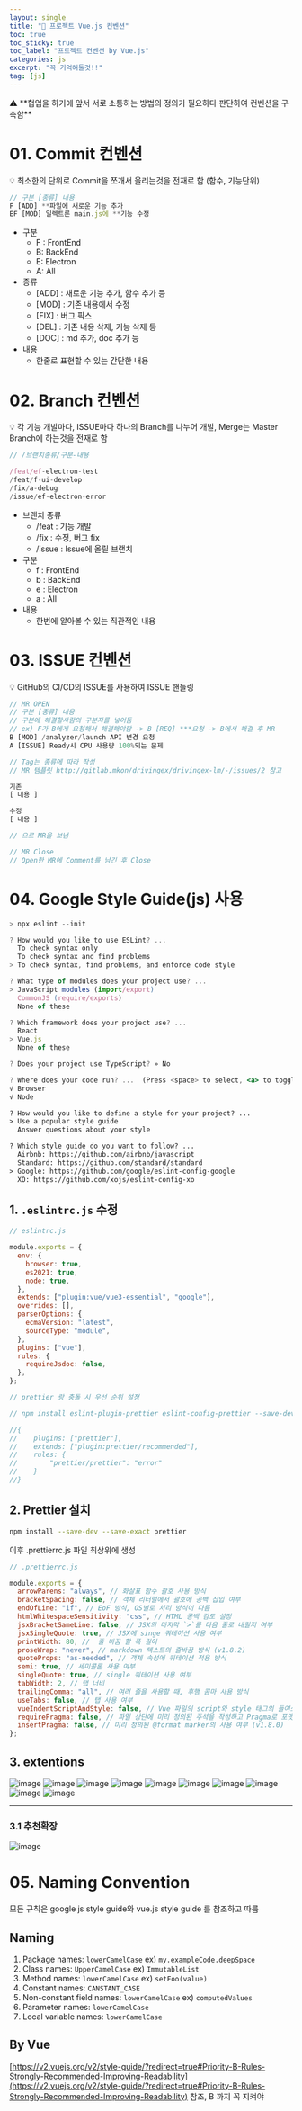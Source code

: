 ```yaml
---
layout: single
title: "📢 프로젝트 Vue.js 컨벤션"
toc: true
toc_sticky: true
toc_label: "프로젝트 컨벤션 by Vue.js"
categories: js
excerpt: "꼭 기억해둘것!!"
tag: [js]
---
```


<aside>
⚠️ **협업을 하기에 앞서 서로 소통하는 방법의 정의가 필요하다 판단하여 컨벤션을 구축함**
</aside>

# 01. Commit 컨벤션

<aside>
💡 최소한의 단위로 Commit을 쪼개서 올리는것을 전재로 함 (함수, 기능단위)

</aside>

```jsx
// 구분 [종류] 내용
F [ADD] **파일에 새로운 기능 추가
EF [MOD] 일렉트론 main.js에 **기능 수정
```

- 구분
  - F : FrontEnd
  - B: BackEnd
  - E: Electron
  - A: All
- 종류
  - [ADD] : 새로운 기능 추가, 함수 추가 등
  - [MOD] : 기존 내용에서 수정
  - [FIX] : 버그 픽스
  - [DEL] : 기존 내용 삭제, 기능 삭제 등
  - [DOC] : md 추가, doc 추가 등
- 내용
  - 한줄로 표현할 수 있는 간단한 내용

# 02. Branch 컨벤션

<aside>
💡 각 기능 개발마다, ISSUE마다 하나의 Branch를 나누어 개발, Merge는 Master Branch에 하는것을 전재로 함

</aside>

```jsx
// /브랜치종류/구분-내용

/feat/ef-electron-test
/feat/f-ui-develop
/fix/a-debug
/issue/ef-electron-error
```

- 브랜치 종류
  - /feat : 기능 개발
  - /fix : 수정, 버그 fix
  - /issue : Issue에 올릴 브랜치
- 구분
  - f : FrontEnd
  - b : BackEnd
  - e : Electron
  - a : All
- 내용
  - 한번에 알아볼 수 있는 직관적인 내용

# 03. ISSUE 컨벤션

<aside>
💡 GitHub의 CI/CD의 ISSUE를 사용하여 ISSUE 핸들링

</aside>

```jsx
// MR OPEN
// 구분 [종류] 내용
// 구분에 해결할사람의 구분자를 넣어둠
// ex) F가 B에게 요청해서 해결해야함 -> B [REQ] ***요청 -> B에서 해결 후 MR
B [MOD] /analyzer/launch API 변경 요청
A [ISSUE] Ready시 CPU 사용량 100%되는 문제

// Tag는 종류에 따라 작성
// MR 템플릿 http://gitlab.mkon/drivingex/drivingex-lm/-/issues/2 참고

기존
[ 내용 ]

수정
[ 내용 ]

// 으로 MR을 보냄

// MR Close
// Open한 MR에 Comment를 남긴 후 Close
```

# 04. Google Style Guide(js) 사용

```jsx
> npx eslint --init

? How would you like to use ESLint? ...
  To check syntax only
  To check syntax and find problems
> To check syntax, find problems, and enforce code style

? What type of modules does your project use? ...
> JavaScript modules (import/export)
  CommonJS (require/exports)
  None of these

? Which framework does your project use? ...
  React
> Vue.js
  None of these

? Does your project use TypeScript? » No

? Where does your code run? ...  (Press <space> to select, <a> to toggle all, <i> to invert selection)
√ Browser
√ Node

? How would you like to define a style for your project? ...
> Use a popular style guide
  Answer questions about your style

? Which style guide do you want to follow? ...
  Airbnb: https://github.com/airbnb/javascript
  Standard: https://github.com/standard/standard
> Google: https://github.com/google/eslint-config-google
  XO: https://github.com/xojs/eslint-config-xo
```

## 1. `.eslintrc.js` 수정

```jsx
// eslintrc.js

module.exports = {
  env: {
    browser: true,
    es2021: true,
    node: true,
  },
  extends: ["plugin:vue/vue3-essential", "google"],
  overrides: [],
  parserOptions: {
    ecmaVersion: "latest",
    sourceType: "module",
  },
  plugins: ["vue"],
  rules: {
    requireJsdoc: false,
  },
};

// prettier 랑 충돌 시 우선 순위 설정

// npm install eslint-plugin-prettier eslint-config-prettier --save-dev

//{
//    plugins: ["prettier"],
//    extends: ["plugin:prettier/recommended"],
//    rules: {
//        "prettier/prettier": "error"
//    }
//}
```

## 2. Prettier 설치

```bash
npm install --save-dev --save-exact prettier
```

이후 .prettierrc.js 파일 최상위에 생성

```jsx
// .prettierrc.js

module.exports = {
  arrowParens: "always", // 화살표 함수 괄호 사용 방식
  bracketSpacing: false, // 객체 리터럴에서 괄호에 공백 삽입 여부
  endOfLine: "if", // EoF 방식, OS별로 처리 방식이 다름
  htmlWhitespaceSensitivity: "css", // HTML 공백 감도 설정
  jsxBracketSameLine: false, // JSX의 마지막 `>`를 다음 줄로 내릴지 여부
  jsxSingleQuote: true, // JSX에 singe 쿼테이션 사용 여부
  printWidth: 80, //  줄 바꿈 할 폭 길이
  proseWrap: "never", // markdown 텍스트의 줄바꿈 방식 (v1.8.2)
  quoteProps: "as-needed", // 객체 속성에 쿼테이션 적용 방식
  semi: true, // 세미콜론 사용 여부
  singleQuote: true, // single 쿼테이션 사용 여부
  tabWidth: 2, // 탭 너비
  trailingComma: "all", // 여러 줄을 사용할 때, 후행 콤마 사용 방식
  useTabs: false, // 탭 사용 여부
  vueIndentScriptAndStyle: false, // Vue 파일의 script와 style 태그의 들여쓰기 여부 (v1.19.0)
  requirePragma: false, // 파일 상단에 미리 정의된 주석을 작성하고 Pragma로 포맷팅 사용 여부 지정 (v1.8.0)
  insertPragma: false, // 미리 정의된 @format marker의 사용 여부 (v1.8.0)
};
```

## 3. extentions

![image](../../images/../kim-song-jun.github.io/images/2023-03-06-convention.md/0.png)
![image](../../images/../kim-song-jun.github.io/images/2023-03-06-convention.md/1.png)
![image](../../images/../kim-song-jun.github.io/images/2023-03-06-convention.md/2.png)
![image](../../images/../kim-song-jun.github.io/images/2023-03-06-convention.md/3.png)
![image](../../images/../kim-song-jun.github.io/images/2023-03-06-convention.md/4.png)
![image](../../images/../kim-song-jun.github.io/images/2023-03-06-convention.md/5.png)
![image](../../images/../kim-song-jun.github.io/images/2023-03-06-convention.md/6.png)
![image](../../images/../kim-song-jun.github.io/images/2023-03-06-convention.md/7.png)
![image](../../images/../kim-song-jun.github.io/images/2023-03-06-convention.md/8.png)
![image](../../images/../kim-song-jun.github.io/images/2023-03-06-convention.md/9.png)

---

### 3.1 추천확장

![image](../../images/../kim-song-jun.github.io/images/2023-03-06-convention.md/10.png)

# 05. Naming Convention

모든 규칙은 google js style guide와 vue.js style guide 를 참조하고 따름

## Naming

1. Package names: `lowerCamelCase` ex) `my.exampleCode.deepSpace`
2. Class names: `UpperCamelCase` ex) `ImmutableList`
3. Method names: `lowerCamelCase` ex) `setFoo(value)`
4. Constant names: `CANSTANT_CASE`
5. Non-constant field names: `lowerCamelCase` ex) `computedValues`
6. Parameter names: `lowerCamelCase`
7. Local variable names: `lowerCamelCase`

## By Vue

[https://v2.vuejs.org/v2/style-guide/?redirect=true#Priority-B-Rules-Strongly-Recommended-Improving-Readability](https://v2.vuejs.org/v2/style-guide/?redirect=true#Priority-B-Rules-Strongly-Recommended-Improving-Readability) 참조, B 까지 꼭 지켜야
